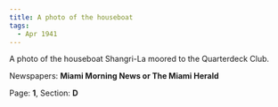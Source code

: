 ```yaml
---  
title: A photo of the houseboat  
tags:  
  - Apr 1941  
---  
```

  
A photo of the houseboat Shangri-La moored to the Quarterdeck Club.  
  
Newspapers: **Miami Morning News or The Miami Herald**  
  
Page: **1**, Section: **D** 
